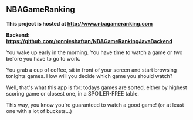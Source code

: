 ## NBAGameRanking

**This project is hosted at http://www.nbagameranking.com**

**Backend: https://github.com/ronnieshafran/NBAGameRankingJavaBackend**

You wake up early in the morning. You have time to watch a game or two before you have to go to work.

You grab a cup of coffee, sit in front of your screen and start browsing tonights games. How will you decide which game you should watch?

Well, that's what this app is for: todays games are sorted, either by highest scoring game or closest one, in a SPOILER-FREE table.

This way, you know you're guaranteed to watch a good game! (or at least one with a lot of buckets...)
